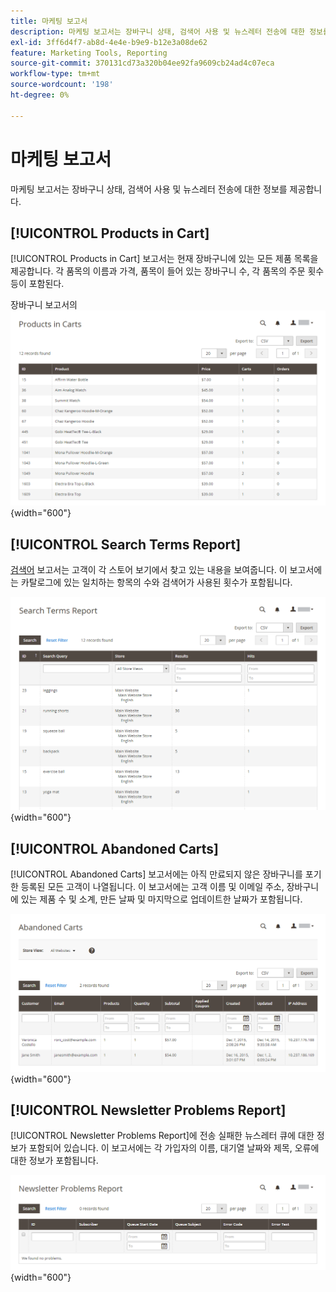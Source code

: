 ```yaml
---
title: 마케팅 보고서
description: 마케팅 보고서는 장바구니 상태, 검색어 사용 및 뉴스레터 전송에 대한 정보를 제공합니다.
exl-id: 3ff6d4f7-ab8d-4e4e-b9e9-b12e3a08de62
feature: Marketing Tools, Reporting
source-git-commit: 370131cd73a320b04ee92fa9609cb24ad4c07eca
workflow-type: tm+mt
source-wordcount: '198'
ht-degree: 0%

---
```


# 마케팅 보고서

마케팅 보고서는 장바구니 상태, 검색어 사용 및 뉴스레터 전송에 대한 정보를 제공합니다.

## [!UICONTROL Products in Cart]

[!UICONTROL Products in Cart] 보고서는 현재 장바구니에 있는 모든 제품 목록을 제공합니다. 각 품목의 이름과 가격, 품목이 들어 있는 장바구니 수, 각 품목의 주문 횟수 등이 포함된다.

장바구니 보고서의 ![제품](./assets/products-in-cart.png){width="600"}

## [!UICONTROL Search Terms Report]

[검색어](../catalog/search-terms.md#search-terms-report) 보고서는 고객이 각 스토어 보기에서 찾고 있는 내용을 보여줍니다. 이 보고서에는 카탈로그에 있는 일치하는 항목의 수와 검색어가 사용된 횟수가 포함됩니다.

![검색어 보고서](./assets/search-terms.png){width="600"}

## [!UICONTROL Abandoned Carts]

[!UICONTROL Abandoned Carts] 보고서에는 아직 만료되지 않은 장바구니를 포기한 등록된 모든 고객이 나열됩니다. 이 보고서에는 고객 이름 및 이메일 주소, 장바구니에 있는 제품 수 및 소계, 만든 날짜 및 마지막으로 업데이트한 날짜가 포함됩니다.

![포기한 장바구니 보고서](./assets/abandoned-carts.png){width="600"}

## [!UICONTROL Newsletter Problems Report]

[!UICONTROL Newsletter Problems Report]에 전송 실패한 뉴스레터 큐에 대한 정보가 포함되어 있습니다. 이 보고서에는 각 가입자의 이름, 대기열 날짜와 제목, 오류에 대한 정보가 포함됩니다.

![뉴스레터 문제 보고서](./assets/newsletter-problems.png){width="600"}
